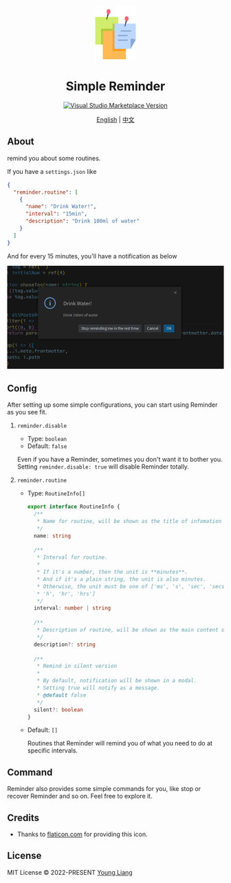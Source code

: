 <br>

<p align="center">
<img src="https://raw.githubusercontent.com/GODLiangCY/reminder/main/reminder.png" style="width:100px;" height="128" />
</p>

<h1 align="center">Simple Reminder</h1>

<p align="center">
<a href="https://marketplace.visualstudio.com/items?itemName=younggglcy.simple-routine-reminder" target="__blank"><img src="https://img.shields.io/visual-studio-marketplace/v/younggglcy.simple-routine-reminder.svg?color=eee&amp;label=VS%20Code%20Marketplace&logo=visual-studio-code" alt="Visual Studio Marketplace Version" /></a></p>


<p align="center">
<a href="https://github.com/GODLiangCY/reminder/blob/main/README.md">English</a>
|
<a href="https://github.com/GODLiangCY/reminder/blob/main/README-zh.md">中文</a>
</p>


## About

remind you about some routines.

If you have a `settings.json` like

```json
{
  "reminder.routine": [
    {
      "name": "Drink Water!",
      "interval": "15min",
      "description": "Drink 100ml of water"
    }
  ]
}
```

And for every 15 minutes, you'll have a notification as below

![](https://raw.githubusercontent.com/GODLiangCY/reminder/main/preview.png)

## Config

After setting up some simple configurations, you can start using Reminder as you see fit.

1. `reminder.disable`

   - Type: `boolean`
   - Default: `false`

   Even if you have a Reminder, sometimes you don't want it to bother you. Setting `reminder.disable: true` will disable Reminder totally.

2. `reminder.routine`

   - Type: `RoutineInfo[]`

     ```typescript
     export interface RoutineInfo {
       /**
        * Name for routine, will be shown as the title of infomation
        */
       name: string
     
       /**
        * Interval for routine.
        *
        * If it's a number, then the unit is **minutes**.
        * And if it's a plain string, the unit is also minutes.
        * Otherwise, the unit must be one of ['ms', 's', 'sec', 'secs', 'm', 'min', 'mins',
        * 'h', 'hr', 'hrs']
        */
       interval: number | string
     
       /**
        * Description of routine, will be shown as the main content of infomation
        */
       description?: string
     
       /**
        * Remind in silent version
        *
        * By default, notification will be shown in a modal.
        * Setting true will notify as a message.
        * @default false
        */
       silent?: boolean
     }
     ```
     
   - Default: `[]`
   
     Routines that Reminder will remind you of what you need to do at specific intervals.

## Command

Reminder also provides some simple commands for you, like stop or recover Reminder and so on. Feel free to explore it.

## Credits

+ Thanks to [flaticon.com](https://www.flaticon.com/free-icon/reminder_1886913?term=reminder&page=1&position=31&page=1&position=31&related_id=1886913&origin=tag) for providing this icon.

## License

MIT License &copy; 2022-PRESENT [Young Liang](https://github.com/GODLiangCY)
